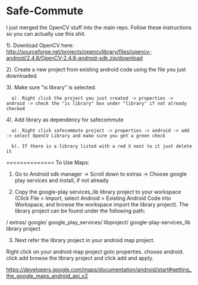 Safe-Commute
============

I just merged the OpenCV stuff into the main repo. Follow these instructions so you can actually use this shit.

1). Download OpenCV here: http://sourceforge.net/projects/opencvlibrary/files/opencv-android/2.4.8/OpenCV-2.4.8-android-sdk.zip/download

2). Create a new project from existing android code using the file you just downloaded.

3). Make sure "is library" is selected. 
      
      a). Right click the project you just created -> properties -> android -> check the "is library" box under "library" if not already checked

4). Add library as dependency for safecommute
      
      a). Right click safecommute project -> properties -> android -> add -> select OpenCV Library and make sure you get a green check
      
      b). If there is a library listed with a red X next to it just delete it

==============
To Use Maps:

1. Go to Android sdk manager -> Scroll down to extras -> Choose google play services and install, if not already

2. Copy the google-play services_lib library project to your workspace (Click File > Import, select Android > Existing Android Code into Workspace, and browse the workspace import the library project). The library project can be found under the following path:

<android-sdk-folder> / extras/ google/ google_play_services/ libproject/ google-play-services_lib library project 

3. Next refer the library project in your android map project.

Right click on your android map project goto properties. choose android. click add browse the library project and click add and apply.

https://developers.google.com/maps/documentation/android/start#getting_the_google_maps_android_api_v2
